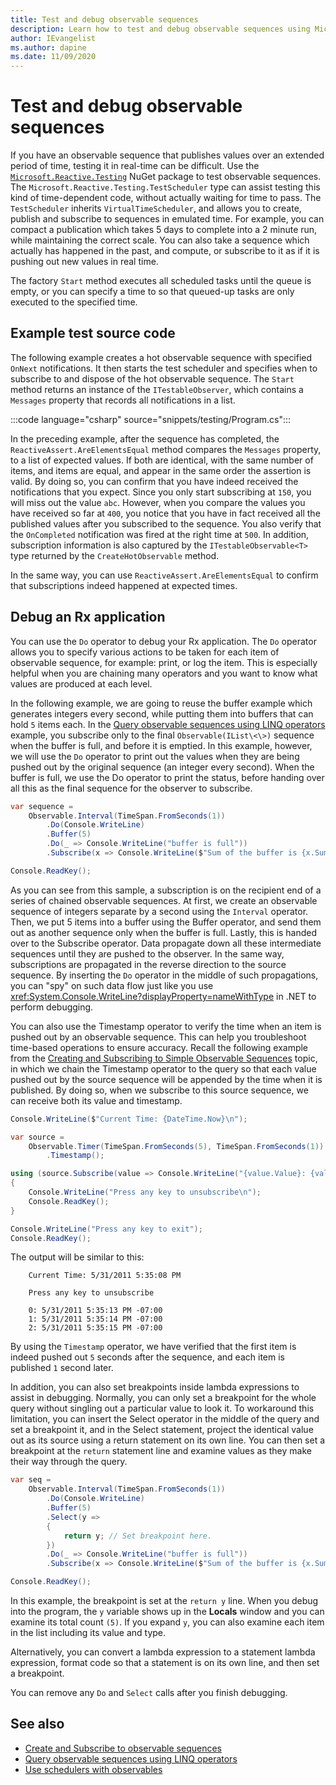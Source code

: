 ```yaml
---
title: Test and debug observable sequences
description: Learn how to test and debug observable sequences using Microsoft.Reactive.Testing package.
author: IEvangelist
ms.author: dapine
ms.date: 11/09/2020
---
```


# Test and debug observable sequences

If you have an observable sequence that publishes values over an extended period of time, testing it in real-time can be difficult. Use the [`Microsoft.Reactive.Testing`](https://www.nuget.org/packages/Microsoft.Reactive.Testing) NuGet package to test observable sequences. The `Microsoft.Reactive.Testing.TestScheduler` type can assist testing this kind of time-dependent code, without actually waiting for time to pass. The `TestScheduler` inherits `VirtualTimeScheduler`, and allows you to create, publish and subscribe to sequences in emulated time. For example, you can compact a publication which takes 5 days to complete into a 2 minute run, while maintaining the correct scale. You can also take a sequence which actually has happened in the past, and compute, or subscribe to it as if it is pushing out new values in real time.

The factory `Start` method executes all scheduled tasks until the queue is empty, or you can specify a time to so that queued-up tasks are only executed to the specified time.

## Example test source code

The following example creates a hot observable sequence with specified `OnNext` notifications. It then starts the test scheduler and specifies when to subscribe to and dispose of the hot observable sequence. The `Start` method returns an instance of the `ITestableObserver`, which contains a `Messages` property that records all notifications in a list.

:::code language="csharp" source="snippets/testing/Program.cs":::

In the preceding example, after the sequence has completed, the `ReactiveAssert.AreElementsEqual` method compares the `Messages` property, to a list of expected values. If both are identical, with the same number of items, and items are equal, and appear in the same order the assertion is valid. By doing so, you can confirm that you have indeed received the notifications that you expect. Since you only start subscribing at `150`, you will miss out the value `abc`. However, when you compare the values you have received so far at `400`, you notice that you have in fact received all the published values after you subscribed to the sequence. You also verify that the `OnCompleted` notification was fired at the right time at `500`. In addition, subscription information is also captured by the `ITestableObservable<T>` type returned by the `CreateHotObservable` method.

In the same way, you can use `ReactiveAssert.AreElementsEqual` to confirm that subscriptions indeed happened at expected times.

## Debug an Rx application

You can use the `Do` operator to debug your Rx application. The `Do` operator allows you to specify various actions to be taken for each item of observable sequence, for example: print, or log the item. This is especially helpful when you are chaining many operators and you want to know what values are produced at each level.

In the following example, we are going to reuse the buffer example which generates integers every second, while putting them into buffers that can hold `5` items each. In the [Query observable sequences using LINQ operators](../how-to/query-sequences-linq.md) example, you subscribe only to the final `Observable(IList\<\>)` sequence when the buffer is full, and before it is emptied. In this example, however, we will use the `Do` operator to print out the values when they are being pushed out by the original sequence (an integer every second). When the buffer is full, we use the Do operator to print the status, before handing over all this as the final sequence for the observer to subscribe.

```csharp
var sequence =
    Observable.Interval(TimeSpan.FromSeconds(1))
        .Do(Console.WriteLine)
        .Buffer(5)
        .Do(_ => Console.WriteLine("buffer is full"))
        .Subscribe(x => Console.WriteLine($"Sum of the buffer is {x.Sum()}"));

Console.ReadKey();
```

As you can see from this sample, a subscription is on the recipient end of a series of chained observable sequences. At first, we create an observable sequence of integers separate by a second using the `Interval` operator. Then, we put 5 items into a buffer using the Buffer operator, and send them out as another sequence only when the buffer is full. Lastly, this is handed over to the Subscribe operator. Data propagate down all these intermediate sequences until they are pushed to the observer. In the same way, subscriptions are propagated in the reverse direction to the source sequence. By inserting the `Do` operator in the middle of such propagations, you can "spy" on such data flow just like you use <xref:System.Console.WriteLine?displayProperty=nameWithType> in .NET to perform debugging.

You can also use the Timestamp operator to verify the time when an item is pushed out by an observable sequence. This can help you troubleshoot time-based operations to ensure accuracy. Recall the following example from the [Creating and Subscribing to Simple Observable Sequences](hh242977\(v=vs.103\).md) topic, in which we chain the Timestamp operator to the query so that each value pushed out by the source sequence will be appended by the time when it is published. By doing so, when we subscribe to this source sequence, we can receive both its value and timestamp.

```csharp
Console.WriteLine($"Current Time: {DateTime.Now}\n");

var source =
    Observable.Timer(TimeSpan.FromSeconds(5), TimeSpan.FromSeconds(1))
        .Timestamp();

using (source.Subscribe(value => Console.WriteLine("{value.Value}: {value.Timestamp}"))
{
    Console.WriteLine("Press any key to unsubscribe\n");
    Console.ReadKey();
}

Console.WriteLine("Press any key to exit");
Console.ReadKey();
```

The output will be similar to this:

```console
    Current Time: 5/31/2011 5:35:08 PM

    Press any key to unsubscribe

    0: 5/31/2011 5:35:13 PM -07:00
    1: 5/31/2011 5:35:14 PM -07:00
    2: 5/31/2011 5:35:15 PM -07:00
```

By using the `Timestamp` operator, we have verified that the first item is indeed pushed out `5` seconds after the sequence, and each item is published `1` second later.

In addition, you can also set breakpoints inside lambda expressions to assist in debugging. Normally, you can only set a breakpoint for the whole query without singling out a particular value to look it. To workaround this limitation, you can insert the Select operator in the middle of the query and set a breakpoint it, and in the Select statement, project the identical value out as its source using a return statement on its own line. You can then set a breakpoint at the `return` statement line and examine values as they make their way through the query.

```csharp
var seq =
    Observable.Interval(TimeSpan.FromSeconds(1))
        .Do(Console.WriteLine)
        .Buffer(5)
        .Select(y =>
        {
            return y; // Set breakpoint here.
        })
        .Do(_ => Console.WriteLine("buffer is full"))
        .Subscribe(x => Console.WriteLine($"Sum of the buffer is {x.Sum()}"));

Console.ReadKey();
```

In this example, the breakpoint is set at the `return y` line. When you debug into the program, the `y` variable shows up in the **Locals** window and you can examine its total count `(5)`. If you expand `y`, you can also examine each item in the list including its value and type.

Alternatively, you can convert a lambda expression to a statement lambda expression, format code so that a statement is on its own line, and then set a breakpoint.

You can remove any `Do` and `Select` calls after you finish debugging.

## See also

- [Create and Subscribe to observable sequences](../quickstarts/create-and-subscribe-observable-sequences.md)
- [Query observable sequences using LINQ operators](../how-to/query-sequences-linq.md)
- [Use schedulers with observables](../how-to/use-schedulers.md)
